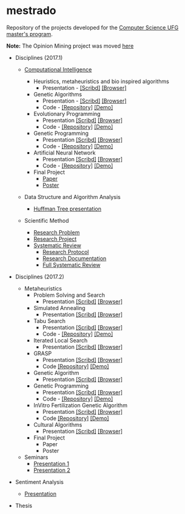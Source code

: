 # mestrado
Repository of the projects developed for the [Computer Science UFG master's program](http://www.inf.ufg.br/mestrado/).

**Note:** The Opinion Mining project was moved [here](https://github.com/airtonbjunior/opinionMining)

* Disciplines (2017.1)
  * [Computational Intelligence](https://airtonbjunior.github.io/mestrado/computational-intelligence/)
    * Heuristics, metaheuristics and bio inspired algorithms 
      * Presentation - [[Scribd]](https://pt.scribd.com/document/342446728/Heuristicas-metaheuristicas-e-algoritmos-bio-inspirados) [[Browser]](https://airtonbjunior.github.io/mestrado/computational-intelligence/heuristics-metaheuristcs/IC_1.pdf)
    * Genetic Algorithms
      * Presentation - [[Scribd]](https://pt.scribd.com/document/343821183/Algoritmos-Geneticos) [[Browser]](https://airtonbjunior.github.io/mestrado/computational-intelligence/genetic-algorithms/presentation/IC_2.pdf)
      * Code - [[Repository]](https://github.com/airtonbjunior/mestrado/tree/master/computational-intelligence/genetic-algorithms/project) [[Demo]](https://airtonbjunior.github.io/mestrado/computational-intelligence/genetic-algorithms/project/)
    * Evolutionary Programming
      * Presentation [[Scribd]](https://www.scribd.com/document/345661995/Programacao-Evolutiva) [[Browser]](https://airtonbjunior.github.io/mestrado/computational-intelligence/evolutionary-programming/presentation/IC_3.pdf)
      * Code - [[Repository]](https://github.com/airtonbjunior/mestrado/tree/master/computational-intelligence/evolutionary-programming/project) [[Demo]](https://airtonbjunior.github.io/mestrado/computational-intelligence/evolutionary-programming/project/)
    * Genetic Programming
      * Presentation [[Scribd]](https://pt.scribd.com/document/346717611/Programacao-Genetica) [[Browser]](https://airtonbjunior.github.io/mestrado/computational-intelligence/genetic-programming/presentation/IC_4.pdf)
      * Code - [[Repository]](https://github.com/airtonbjunior/mestrado/tree/master/computational-intelligence/genetic-programming/project) [[Demo]](https://airtonbjunior.github.io/mestrado/computational-intelligence/genetic-programming/project/)
    * Artificial Neural Network
      * Presentation [[Scribd]](https://pt.scribd.com/document/349050954/Redes-Neurais-Artificiais) [[Browser]](https://airtonbjunior.github.io/mestrado/computational-intelligence/neural-networks/presentation/IC_5.pdf)
      * Code - [[Repository]](https://github.com/airtonbjunior/mestrado/tree/master/computational-intelligence/neural-networks/project) [[Demo]](https://airtonbjunior.github.io/mestrado/computational-intelligence/neural-networks/project/)
     * Final Project
       * [Paper](https://airtonbjunior.github.io/mestrado/computational-intelligence/final-project/article/main.pdf)
       * [Poster](https://airtonbjunior.github.io/mestrado/computational-intelligence/final-project/poster/PosterIA.pdf)
 
  * Data Structure and Algorithm Analysis
    * [Huffman Tree presentation](https://airtonbjunior.github.io/mestrado/analysis-algorithms/presentation/huffman-tree.pdf)
  
  * Scientific Method
    * [Research Problem](https://airtonbjunior.github.io/mestrado/sentiment-analysis/articles/survey-scientific-method/problema.pdf)
    * [Research Project](https://airtonbjunior.github.io/mestrado/sentiment-analysis/articles/research-project/projeto.pdf)
    * [Systematic Review](https://github.com/airtonbjunior/mestrado/tree/master/sentiment-analysis/articles/systematic%20review)
      * [Research Protocol](https://airtonbjunior.github.io/mestrado/sentiment-analysis/articles/systematic%20review/research-protocol/protocolo.pdf)
      * [Research Documentation](https://airtonbjunior.github.io/mestrado/sentiment-analysis/articles/systematic%20review/research-documentation/docfontes.pdf)
      * [Full Systematic Review](https://airtonbjunior.github.io/mestrado/sentiment-analysis/articles/systematic%20review/systematic-review-full/main.pdf)

* Disciplines (2017.2)
  * Metaheuristics
    * Problem Solving and Search
      * Presentation [[Scribd]](https://pt.scribd.com/document/358391778/Algoritmos-de-busca-com-e-sem-informacao) [[Browser]](https://airtonbjunior.github.io/mestrado/metaheuristics/problem-solving-search/presentation/MH_1.pdf)
    * Simulated Annealing
      * Presentation [[Scribd]](https://pt.scribd.com/document/358391779/Simulated-Annealing-Tempera-Simulada) [[Browser]](https://airtonbjunior.github.io/mestrado/metaheuristics/simulated-annealing/presentation/MH_2.pdf)
    * Tabu Search
      * Presentation [[Scribd]](https://pt.scribd.com/document/358725373/Busca-Tabu) [[Browser]](https://airtonbjunior.github.io/mestrado/metaheuristics/tabu-search/presentation/MH_3.pdf)
      * Code - [[Repository]](https://github.com/airtonbjunior/mestrado/tree/master/metaheuristics/tabu-search/project) [[Demo]](https://airtonbjunior.github.io/mestrado/metaheuristics/tabu-search/project/)
    * Iterated Local Search
      * Presentation [[Scribd]](https://www.scribd.com/document/359760390/Iterated-Local-Search) [[Browser]](https://airtonbjunior.github.io/mestrado/metaheuristics/iterated-local-search/presentation/MH_4.pdf)
    * GRASP
      * Presentation [[Scribd]](https://pt.scribd.com/document/361205206/GRASP) [[Browser]](https://airtonbjunior.github.io/mestrado/metaheuristics/grasp/presentation/MH_5.pdf)
      * Code [[Repository]](https://github.com/airtonbjunior/mestrado/tree/master/metaheuristics/grasp/project) [[Demo]](https://airtonbjunior.github.io/mestrado/metaheuristics/grasp/project/)
    * Genetic Algorithm
      * Presentation [[Scribd]](https://pt.scribd.com/document/343821183/Algoritmos-Geneticos) [[Browser]](https://airtonbjunior.github.io/mestrado/metaheuristics/genetic-algorithm/presentation/MH_6.pdf)
    * Genetic Programming
      * Presentation [[Scribd]](https://pt.scribd.com/document/346717611/Programacao-Genetica) [[Browser]](https://airtonbjunior.github.io/mestrado/computational-intelligence/genetic-programming/presentation/IC_4.pdf)
      * Code - [[Repository]](https://github.com/airtonbjunior/mestrado/tree/master/computational-intelligence/genetic-programming/project) [[Demo]](https://airtonbjunior.github.io/mestrado/computational-intelligence/genetic-programming/project/)
    * InVitro Fertilization Genetic Algorithm
      * Presentation [[Scribd]](https://www.scribd.com/document/368445941/InVitro-Fertilization-Genetic-Algorithm) [[Browser]](https://airtonbjunior.github.io/mestrado/metaheuristics/invitro-fga/presentation/MH_8.pdf)
      * Code [[Repository]](https://github.com/airtonbjunior/mestrado/tree/master/metaheuristics/invitro-fga/project) [[Demo]](https://airtonbjunior.github.io/mestrado/metaheuristics/invitro-fga/project/)
    * Cultural Algorithms 
      * Presentation [[Scribd]](https://www.scribd.com/document/368445548/Algoritmos-Culturais) [[Browser]](https://airtonbjunior.github.io/mestrado/metaheuristics/cultural-algorithm/presentation/MH_10.pdf)
    * Final Project
      * Paper
      * Poster
  * Seminars
    * [Presentation 1](https://airtonbjunior.github.io/mestrado/seminars/presentations/1/SeminariosAirton.pdf)
    * [Presentation 2](https://airtonbjunior.github.io/mestrado/seminars/presentations/2/Presentation2AirtonV1.pdf)
  
* Sentiment Analysis
  * [Presentation](https://airtonbjunior.github.io/mestrado/sentiment-analysis/presentation/project-presentation.pdf)
  
* Thesis
